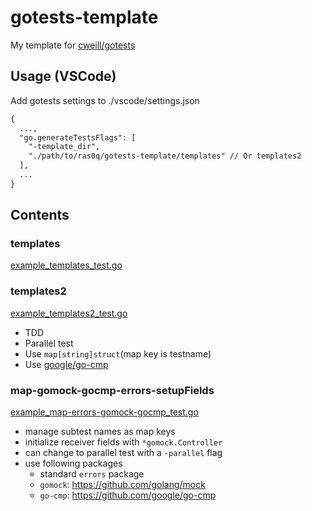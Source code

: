 # gotests-template

My template for [cweill/gotests](https://github.com/cweill/gotests)

## Usage (VSCode)

Add gotests settings to ./vscode/settings.json

```txt
{
  ...,
  "go.generateTestsFlags": [
    "-template_dir",
    "./path/to/ras0q/gotests-template/templates" // Or templates2
  ],
  ...
}
```

## Contents

### templates

[example_templates_test.go](./example_templates_test.go)

### templates2

[example_templates2_test.go](./example_templates2_test.go)

- TDD
- Parallel test
- Use `map[string]struct`(map key is testname)
- Use [google/go-cmp](https://github.com/google/go-cmp)

### map-gomock-gocmp-errors-setupFields

[example_map-errors-gomock-gocmp_test.go](./example_map-errors-gomock-gocmp_test.go)

- manage subtest names as map keys
- initialize receiver fields with `*gomock.Controller`
- can change to parallel test with a `-parallel` flag
- use following packages
  - standard `errors` package
  - `gomock`: <https://github.com/golang/mock>
  - `go-cmp`: <https://github.com/google/go-cmp>
